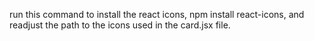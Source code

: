 run this command to install the react icons, 
npm install react-icons, 
and readjust the path to the icons used in the card.jsx file.
